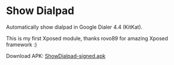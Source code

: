 Show Dialpad
============

Automatically show dialpad in Google Dialer 4.4 (KitKat).

This is my first Xposed module, thanks rovo89 for amazing Xposed framework :)

Download APK: [ShowDialpad-signed.apk](https://github.com/xjcook/ShowDialpad/raw/master/apk/ShowDialpad-signed.apk)

